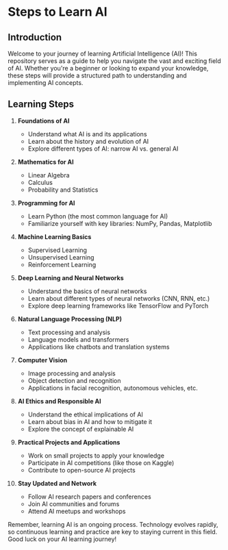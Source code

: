 # Steps to Learn AI

## Introduction
Welcome to your journey of learning Artificial Intelligence (AI)! This repository serves as a guide to help you navigate the vast and exciting field of AI. Whether you're a beginner or looking to expand your knowledge, these steps will provide a structured path to understanding and implementing AI concepts.

## Learning Steps

1. **Foundations of AI**
   - Understand what AI is and its applications
   - Learn about the history and evolution of AI
   - Explore different types of AI: narrow AI vs. general AI

2. **Mathematics for AI**
   - Linear Algebra
   - Calculus
   - Probability and Statistics

3. **Programming for AI**
   - Learn Python (the most common language for AI)
   - Familiarize yourself with key libraries: NumPy, Pandas, Matplotlib

4. **Machine Learning Basics**
   - Supervised Learning
   - Unsupervised Learning
   - Reinforcement Learning

5. **Deep Learning and Neural Networks**
   - Understand the basics of neural networks
   - Learn about different types of neural networks (CNN, RNN, etc.)
   - Explore deep learning frameworks like TensorFlow and PyTorch

6. **Natural Language Processing (NLP)**
   - Text processing and analysis
   - Language models and transformers
   - Applications like chatbots and translation systems

7. **Computer Vision**
   - Image processing and analysis
   - Object detection and recognition
   - Applications in facial recognition, autonomous vehicles, etc.

8. **AI Ethics and Responsible AI**
   - Understand the ethical implications of AI
   - Learn about bias in AI and how to mitigate it
   - Explore the concept of explainable AI

9. **Practical Projects and Applications**
   - Work on small projects to apply your knowledge
   - Participate in AI competitions (like those on Kaggle)
   - Contribute to open-source AI projects

10. **Stay Updated and Network**
    - Follow AI research papers and conferences
    - Join AI communities and forums
    - Attend AI meetups and workshops

Remember, learning AI is an ongoing process. Technology evolves rapidly, so continuous learning and practice are key to staying current in this field. Good luck on your AI learning journey!
